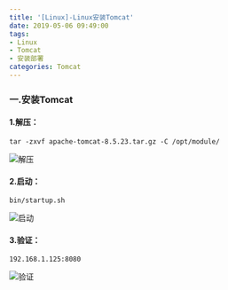 ```yaml
---
title: '[Linux]-Linux安装Tomcat'
date: 2019-05-06 09:49:00
tags: 
- Linux
- Tomcat
- 安装部署
categories: Tomcat
---
```


### 一.安装Tomcat

#### 1.解压：
```shell
tar -zxvf apache-tomcat-8.5.23.tar.gz -C /opt/module/
```
![解压](https://imgconvert.csdnimg.cn/aHR0cHM6Ly91cGxvYWQtaW1hZ2VzLmppYW5zaHUuaW8vdXBsb2FkX2ltYWdlcy80MzkxNDA3LThmYmI4YTkwZmUzNWE1ZDEucG5n?x-oss-process=image/format,png)

#### 2.启动：

```shell
bin/startup.sh
```

![启动](https://imgconvert.csdnimg.cn/aHR0cHM6Ly91cGxvYWQtaW1hZ2VzLmppYW5zaHUuaW8vdXBsb2FkX2ltYWdlcy80MzkxNDA3LTAxMDFhNjJiNDk2MTg4MTgucG5n?x-oss-process=image/format,png)

#### 3.验证：

```shell
192.168.1.125:8080
```
![验证](https://imgconvert.csdnimg.cn/aHR0cHM6Ly91cGxvYWQtaW1hZ2VzLmppYW5zaHUuaW8vdXBsb2FkX2ltYWdlcy80MzkxNDA3LTBlY2ZlYzM0YTM4NGUxMTAucG5n?x-oss-process=image/format,png)

